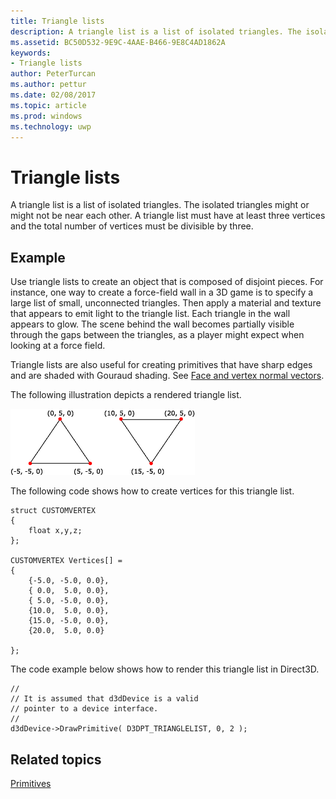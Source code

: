 ```yaml
---
title: Triangle lists
description: A triangle list is a list of isolated triangles. The isolated triangles might or might not be near each other. A triangle list must have at least three vertices and the total number of vertices must be divisible by three.
ms.assetid: BC50D532-9E9C-4AAE-B466-9E8C4AD1862A
keywords:
- Triangle lists
author: PeterTurcan
ms.author: pettur
ms.date: 02/08/2017
ms.topic: article
ms.prod: windows
ms.technology: uwp
---
```


# Triangle lists


A triangle list is a list of isolated triangles. The isolated triangles might or might not be near each other. A triangle list must have at least three vertices and the total number of vertices must be divisible by three.

## <span id="Example"></span><span id="example"></span><span id="EXAMPLE"></span>Example


Use triangle lists to create an object that is composed of disjoint pieces. For instance, one way to create a force-field wall in a 3D game is to specify a large list of small, unconnected triangles. Then apply a material and texture that appears to emit light to the triangle list. Each triangle in the wall appears to glow. The scene behind the wall becomes partially visible through the gaps between the triangles, as a player might expect when looking at a force field.

Triangle lists are also useful for creating primitives that have sharp edges and are shaded with Gouraud shading. See [Face and vertex normal vectors](face-and-vertex-normal-vectors.md).

The following illustration depicts a rendered triangle list.

![illustration of a rendered triangle list](images/trilist.png)

The following code shows how to create vertices for this triangle list.

```
struct CUSTOMVERTEX
{
    float x,y,z;
};

CUSTOMVERTEX Vertices[] = 
{
    {-5.0, -5.0, 0.0},
    { 0.0,  5.0, 0.0},
    { 5.0, -5.0, 0.0},
    {10.0,  5.0, 0.0},
    {15.0, -5.0, 0.0},
    {20.0,  5.0, 0.0}

};
```

The code example below shows how to render this triangle list in Direct3D.

```
//
// It is assumed that d3dDevice is a valid
// pointer to a device interface.
//
d3dDevice->DrawPrimitive( D3DPT_TRIANGLELIST, 0, 2 );
```

## <span id="related-topics"></span>Related topics


[Primitives](primitives.md)

 

 




